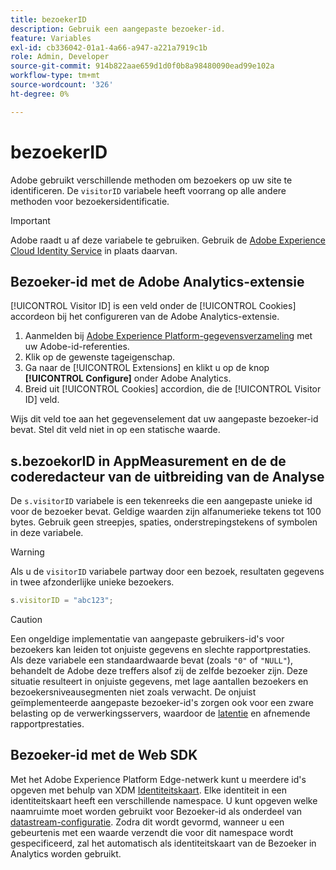 ```yaml
---
title: bezoekerID
description: Gebruik een aangepaste bezoeker-id.
feature: Variables
exl-id: cb336042-01a1-4a66-a947-a221a7919c1b
role: Admin, Developer
source-git-commit: 914b822aae659d1d0f0b8a98480090ead99e102a
workflow-type: tm+mt
source-wordcount: '326'
ht-degree: 0%

---
```


# bezoekerID

Adobe gebruikt verschillende methoden om bezoekers op uw site te identificeren. De `visitorID` variabele heeft voorrang op alle andere methoden voor bezoekersidentificatie.

>[!IMPORTANT]
>
>Adobe raadt u af deze variabele te gebruiken. Gebruik de [Adobe Experience Cloud Identity Service](https://experienceleague.adobe.com/docs/id-service/using/home.html?lang=nl-NL) in plaats daarvan.

## Bezoeker-id met de Adobe Analytics-extensie

[!UICONTROL Visitor ID] is een veld onder de [!UICONTROL Cookies] accordeon bij het configureren van de Adobe Analytics-extensie.

1. Aanmelden bij [Adobe Experience Platform-gegevensverzameling](https://experience.adobe.com/data-collection) met uw Adobe-id-referenties.
2. Klik op de gewenste tageigenschap.
3. Ga naar de [!UICONTROL Extensions] en klikt u op de knop **[!UICONTROL Configure]** onder Adobe Analytics.
4. Breid uit [!UICONTROL Cookies] accordion, die de [!UICONTROL Visitor ID] veld.

Wijs dit veld toe aan het gegevenselement dat uw aangepaste bezoeker-id bevat. Stel dit veld niet in op een statische waarde.

## s.bezoekorID in AppMeasurement en de de coderedacteur van de uitbreiding van de Analyse

De `s.visitorID` variabele is een tekenreeks die een aangepaste unieke id voor de bezoeker bevat. Geldige waarden zijn alfanumerieke tekens tot 100 bytes. Gebruik geen streepjes, spaties, onderstrepingstekens of symbolen in deze variabele.

>[!WARNING]
>
>Als u de `visitorID` variabele partway door een bezoek, resultaten gegevens in twee afzonderlijke unieke bezoekers.

```js
s.visitorID = "abc123";
```

>[!CAUTION]
>
>Een ongeldige implementatie van aangepaste gebruikers-id&#39;s voor bezoekers kan leiden tot onjuiste gegevens en slechte rapportprestaties. Als deze variabele een standaardwaarde bevat (zoals `"0"` of `"NULL"`), behandelt de Adobe deze treffers alsof zij de zelfde bezoeker zijn. Deze situatie resulteert in onjuiste gegevens, met lage aantallen bezoekers en bezoekersniveausegmenten niet zoals verwacht. De onjuist geïmplementeerde aangepaste bezoeker-id&#39;s zorgen ook voor een zware belasting op de verwerkingsservers, waardoor de [latentie](/help/technotes/latency.md) en afnemende rapportprestaties.

## Bezoeker-id met de Web SDK

Met het Adobe Experience Platform Edge-netwerk kunt u meerdere id&#39;s opgeven met behulp van XDM [Identiteitskaart](https://experienceleague.adobe.com/docs/experience-platform/edge/identity/overview.html?lang=nl-NL#using-identitymap). Elke identiteit in een identiteitskaart heeft een verschillende namespace. U kunt opgeven welke naamruimte moet worden gebruikt voor Bezoeker-id als onderdeel van [datastream-configuratie](https://experienceleague.adobe.com/docs/experience-platform/datastreams/configure.html?lang=nl-NL#analytics). Zodra dit wordt gevormd, wanneer u een gebeurtenis met een waarde verzendt die voor dit namespace wordt gespecificeerd, zal het automatisch als identiteitskaart van de Bezoeker in Analytics worden gebruikt.
